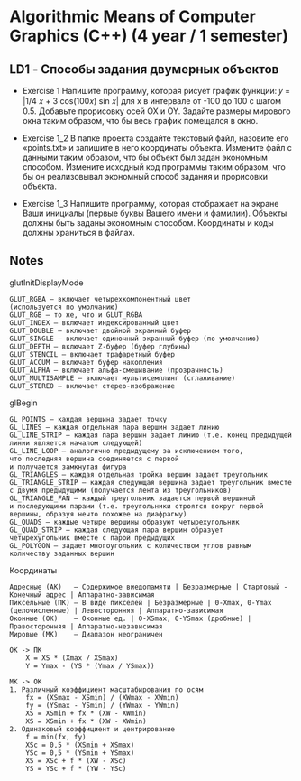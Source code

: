 # Algorithmic Means of Computer Graphics (C++) (4 year / 1 semester)

## LD1 - Способы задания двумерных объектов
* Exercise 1
Напишите программу, которая рисует график функции: 𝑦 = |1/4 𝑥 + 3 cos(100𝑥) sin 𝑥| для х в интервале от -100 до 100 с шагом 0.5. Добавьте прорисовку осей OX и OY. Задайте размеры мирового окна таким образом, что бы весь график помещался в окно.  

* Exercise 1_2
В папке проекта создайте текстовый файл, назовите его «points.txt» и запишите в него координаты объекта. Измените файл с данными таким образом, что бы объект был задан экономным способом. Измените исходный код программы таким образом, что бы он реализовывал экономный способ задания и прорисовки объекта.  

* Exercise 1_3
Напишите программу, которая отображает на экране Ваши инициалы (первые буквы Вашего имени и фамилии). Объекты должны быть заданы экономным способом. Координаты и коды должны храниться в файлах.  


## Notes
glutInitDisplayMode
```
GLUT_RGBA — включает четырехкомпонентный цвет (используется по умолчанию)
GLUT_RGB — то же, что и GLUT_RGBA
GLUT_INDEX — включает индексированный цвет
GLUT_DOUBLE — включает двойной экранный буфер
GLUT_SINGLE — включает одиночный экранный буфер (по умолчанию)
GLUT_DEPTH — включает Z-буфер (буфер глубины)
GLUT_STENCIL — включает трафаретный буфер
GLUT_ACCUM — включает буфер накопления
GLUT_ALPHA — включает альфа-смешивание (прозрачность)
GLUT_MULTISAMPLE — включает мультисемплинг (сглаживание)
GLUT_STEREO — включает стерео-изображение
```
glBegin
```
GL_POINTS — каждая вершина задает точку
GL_LINES — каждая отдельная пара вершин задает линию
GL_LINE_STRIP — каждая пара вершин задает линию (т.е. конец предыдущей линии является началом следующей)
GL_LINE_LOOP — аналогично предыдущему за исключением того, что последняя вершина соединяется с первой и получается замкнутая фигура
GL_TRIANGLES — каждая отдельная тройка вершин задает треугольник
GL_TRIANGLE_STRIP — каждая следующая вершина задает треугольник вместе с двумя предыдущими (получается лента из треугольников)
GL_TRIANGLE_FAN — каждый треугольник задается первой вершиной и последующими парами (т.е. треугольники строятся вокруг первой вершины, образуя нечто похожее на диафрагму)
GL_QUADS — каждые четыре вершины образуют четырехугольник
GL_QUAD_STRIP — каждая следующая пара вершин образует четырехугольник вместе с парой предыдущих
GL_POLYGON — задает многоугольник с количеством углов равным количеству заданных вершин
```
Координаты
```
Адресные (АК)   — Содержимое виедопамяти | Безразмерные | Стартовый - Конечный адрес | Аппаратно-зависимая
Пиксельные (ПК) — В виде пикселей | Безразмерные | 0-Xmax, 0-Ymax (целочисленные) | Левосторонняя | Аппаратно-зависимая
Оконные (ОК)    — Оконные ед. | 0-XSmax, 0-YSmax (дробные) | Правосторонняя | Аппаратно-независимая
Мировые (МК)    — Диапазон неограничен

ОК -> ПК
    X = XS * (Xmax / XSmax)
    Y = Ymax - (YS * (Ymax / YSmax))

МК -> ОК
1. Различный коэффициент масштабирования по осям
    fx = (XSmax - XSmin) / (XWmax - XWmin)
    fy = (YSmax - YSmin) / (YWmax - YWmin)
    XS = XSmin + fx * (XW - XWmin)
    XS = XSmin + fx * (XW - XWmin)
2. Одинаковый коэффициент и центрирование
    f = min(fx, fy)
    XSc = 0,5 * (XSmin + XSmax)
    YSc = 0,5 * (YSmin + YSmax)
    XS = XSc + f * (XW - XSc)
    YS = YSc + f * (YW - YSc)
```
